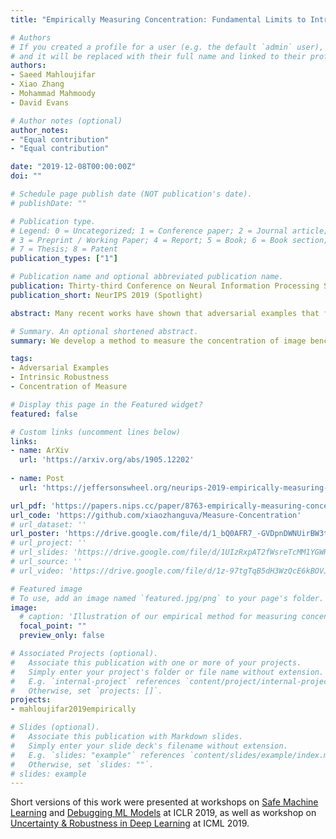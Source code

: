 ```yaml
---
title: "Empirically Measuring Concentration: Fundamental Limits to Intrinsic Robustness"

# Authors
# If you created a profile for a user (e.g. the default `admin` user), write the username (folder name) here 
# and it will be replaced with their full name and linked to their profile.
authors:
- Saeed Mahloujifar
- Xiao Zhang
- Mohammad Mahmoody
- David Evans

# Author notes (optional)
author_notes:
- "Equal contribution"
- "Equal contribution"

date: "2019-12-08T00:00:00Z"
doi: ""

# Schedule page publish date (NOT publication's date).
# publishDate: ""

# Publication type.
# Legend: 0 = Uncategorized; 1 = Conference paper; 2 = Journal article;
# 3 = Preprint / Working Paper; 4 = Report; 5 = Book; 6 = Book section;
# 7 = Thesis; 8 = Patent
publication_types: ["1"]

# Publication name and optional abbreviated publication name.
publication: Thirty-third Conference on Neural Information Processing Systems 
publication_short: NeurIPS 2019 (Spotlight)

abstract: Many recent works have shown that adversarial examples that fool classifiers can be found by minimally perturbing a normal input. Recent theoretical results, starting with Gilmer et al. (2018b), show that if the inputs are drawn from a concentrated metric probability space, then adversarial examples with small perturbation are inevitable. A concentrated space has the property that any subset with Ω(1) (e.g., 1/100) measure, according to the imposed distribution, has small distance to almost all (e.g., 99/100) of the points in the space. It is not clear, however, whether these theoretical results apply to actual distributions such as images. This paper presents a method for empirically measuring and bounding the concentration of a concrete dataset which is proven to converge to the actual concentration. We use it to empirically estimate the intrinsic robustness to l∞ and l2 perturbations of several image classification benchmarks. Code for our experiments is available at https://github.com/xiaozhanguva/Measure-Concentration.

# Summary. An optional shortened abstract.
summary: We develop a method to measure the concentration of image benchmarks using empirical samples and show that concentration of measure does not prohibit the existence of adversarially robust classifiers.

tags: 
- Adversarial Examples
- Intrinsic Robustness
- Concentration of Measure

# Display this page in the Featured widget?
featured: false

# Custom links (uncomment lines below)
links:
- name: ArXiv
  url: 'https://arxiv.org/abs/1905.12202'
  
- name: Post
  url: 'https://jeffersonswheel.org/neurips-2019-empirically-measuring-concentration/'

url_pdf: 'https://papers.nips.cc/paper/8763-empirically-measuring-concentration-fundamental-limits-on-intrinsic-robustness.pdf'
url_code: 'https://github.com/xiaozhanguva/Measure-Concentration'
# url_dataset: ''
url_poster: 'https://drive.google.com/file/d/1_bQ0AFR7_-GVDpnDWNUirBW3tqGeGJHF/view'
# url_project: ''
# url_slides: 'https://drive.google.com/file/d/1UIzRxpAT2fWsreTcMM1YGWRV0EyCaY50/view'
# url_source: ''
# url_video: 'https://drive.google.com/file/d/1z-97tgTqB5dH3WzQcE6kBOVJHizo5z7A/view'

# Featured image
# To use, add an image named `featured.jpg/png` to your page's folder. 
image:
  # caption: 'Illustration of our empirical method for measuring concentration'
  focal_point: ""
  preview_only: false

# Associated Projects (optional).
#   Associate this publication with one or more of your projects.
#   Simply enter your project's folder or file name without extension.
#   E.g. `internal-project` references `content/project/internal-project/index.md`.
#   Otherwise, set `projects: []`.
projects:
- mahloujifar2019empirically

# Slides (optional).
#   Associate this publication with Markdown slides.
#   Simply enter your slide deck's filename without extension.
#   E.g. `slides: "example"` references `content/slides/example/index.md`.
#   Otherwise, set `slides: ""`.
# slides: example
---
```

Short versions of this work were presented at workshops on [Safe Machine Learning](https://sites.google.com/view/safeml-iclr2019) and [Debugging ML Models](https://debug-ml-iclr2019.github.io/) at ICLR 2019, as well as workshop on [Uncertainty & Robustness in Deep Learning](https://sites.google.com/view/udlworkshop2019/) at ICML 2019.

<!-- {{% callout note %}}
Click the *Cite* button above to demo the feature to enable visitors to import publication metadata into their reference management software.
{{% /callout %}}

{{% callout note %}}
Create your slides in Markdown - click the *Slides* button to check out the example.
{{% /callout %}}
